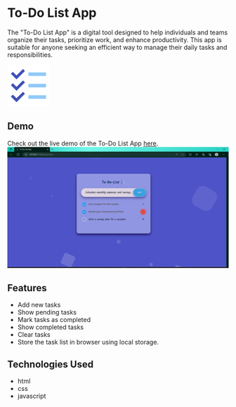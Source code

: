 
# To-Do List App
The "To-Do List App" is a digital tool designed to help individuals and teams organize their tasks, prioritize work, and enhance productivity. This app is suitable for anyone seeking an efficient way to manage their daily tasks and responsibilities.

![Logo](assets/images/favicon1.png)

## Demo
Check out the live demo of the To-Do List App [here](https://your-username.github.io/your-repository-name/).
![To-Do List App Screenshot](assets/images/Screenshot.png)
## Features

- Add new tasks 
- Show pending tasks 
- Mark tasks as completed      
- Show completed tasks 
- Clear tasks 
- Store the task list in browser using local storage.

## Technologies Used

 - html
 - css
 - javascript



